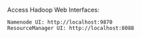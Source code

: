 Access Hadoop Web Interfaces:

    Namenode UI: http://localhost:9870
    ResourceManager UI: http://localhost:8088

